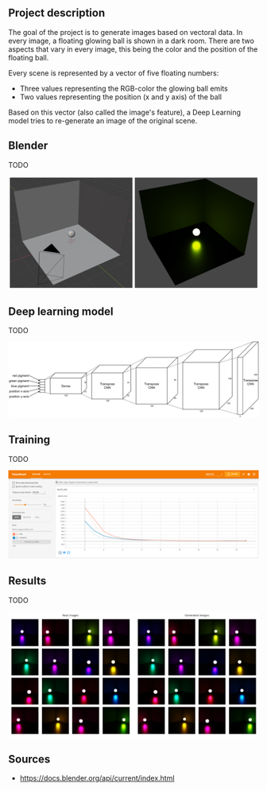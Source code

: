 ## Project description

The goal of the project is to generate images based on vectoral data. In every image, a floating glowing ball is shown in a dark room. There are two aspects that vary in every image, this being the color and the position of the floating ball.

Every scene is represented by a vector of five floating numbers: 

- Three values representing the RGB-color the glowing ball emits
- Two values representing the position (x and y axis) of the ball

Based on this vector (also called the image's feature), a Deep Learning model tries to re-generate an image of the original scene.

## Blender

TODO

![Blender scene](https://github.com/RubenPants/BlenderCNN/blob/main/images/blender_combined.png?raw=true)

## Deep learning model

TODO

![Model architecture](https://github.com/RubenPants/BlenderCNN/blob/main/images/architecture.png?raw=true)

## Training

TODO

![TensorBoard overview](https://github.com/RubenPants/BlenderCNN/blob/main/images/tensorboard.png?raw=true)

## Results

TODO

![Results side-by-side comparison](https://github.com/RubenPants/BlenderCNN/blob/main/images/sample_combined.png?raw=true)

## Sources
- https://docs.blender.org/api/current/index.html 
